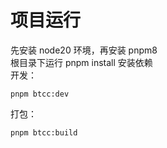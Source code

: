 # 项目运行

先安装 node20 环境，再安装 pnpm8  
根目录下运行 pnpm install 安装依赖  
开发：

```
pnpm btcc:dev
```

打包：

```
pnpm btcc:build
```
